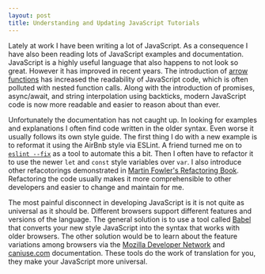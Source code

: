 ```yaml
---
layout: post
title: Understanding and Updating JavaScript Tutorials
---
```

Lately at work I have been writing a lot of JavaScript. As a consequence I have also been reading lots of JavaScript examples and documentation. JavaScript is a highly useful language that also happens to not look so great. However it has improved in recent years. The introduction of [arrow functions](https://developer.mozilla.org/en/docs/Web/JavaScript/Reference/Functions/Arrow_functions) has increased the readability of JavaScript code, which is often polluted with nested function calls. Along with the introduction of promises, async/await, and string interpolation using backticks, modern JavaScript code is now more readable and easier to reason about than ever.

Unfortunately the documentation has not caught up. In looking for examples and explanations I often find code written in the older syntax. Even worse it usually follows its own style guide. The first thing I do with a new example is to reformat it using the AirBnb style via ESLint. A friend turned me on to [`eslint --fix`](https://eslint.org/docs/user-guide/command-line-interface) as a tool to automate this a bit. Then I often have to refactor it to use the newer `let` and `const` style variables over `var`. I also introduce other refacotorings demonstrated in [Martin Fowler's Refactoring Book](https://amzn.to/33wkcOW). Refactoring the code usually makes it more comprehensible to other developers and easier to change and maintain for me.

The most painful disconnect in developing JavaScript is it is not quite as universal as it should be. Different browsers support different features and versions of the language. The general solution is to use a tool called [Babel](https://babeljs.io) that converts your new style JavaScript into the syntax that works with older browsers. The other solution would be to learn about the feature variations among browsers via the [Mozilla Developer Network](https://developer.mozilla.org/en-US/) and [caniuse.com](https://caniuse.com) documentation. These tools do the work of translation for you, they make your JavaScript more universal.
